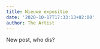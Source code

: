 ```yaml
---
title: Nieuwe expositie
date: '2020-10-17T17:33:13+02:00'
author: The Artist
---
```

New post, who dis?